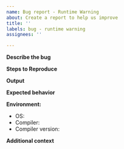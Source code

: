 ```yaml
---
name: Bug report - Runtime Warning
about: Create a report to help us improve
title: ''
labels: bug - runtime warning
assignees: ''

---
```


**Describe the bug**

**Steps to Reproduce**

**Output**

**Expected behavior**

**Environment:**
 - OS: 
 - Compiler:
 - Compiler version:

**Additional context**
<!--optional-->
